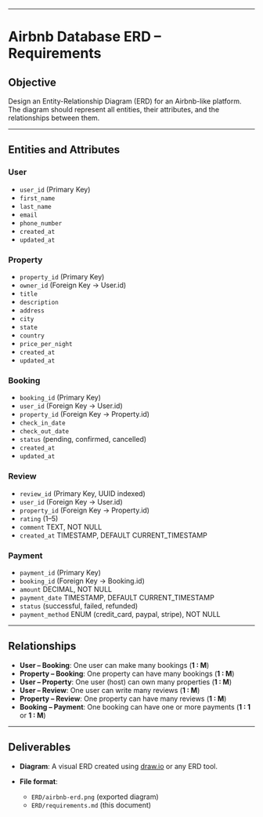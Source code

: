 
---

# Airbnb Database ERD – Requirements

## Objective

Design an Entity-Relationship Diagram (ERD) for an Airbnb-like platform. The diagram should represent all entities, their attributes, and the relationships between them.

---

## Entities and Attributes

### **User**

* `user_id` (Primary Key)
* `first_name`
* `last_name`
* `email`
* `phone_number`
* `created_at`
* `updated_at`

### **Property**

* `property_id` (Primary Key)
* `owner_id` (Foreign Key → User.id)
* `title`
* `description`
* `address`
* `city`
* `state`
* `country`
* `price_per_night`
* `created_at`
* `updated_at`

### **Booking**

* `booking_id` (Primary Key)
* `user_id` (Foreign Key → User.id)
* `property_id` (Foreign Key → Property.id)
* `check_in_date`
* `check_out_date`
* `status` (pending, confirmed, cancelled)
* `created_at`
* `updated_at`

### **Review**

* `review_id` (Primary Key, UUID indexed)
* `user_id` (Foreign Key → User.id)
* `property_id` (Foreign Key → Property.id)
* `rating` (1–5)
* `comment` TEXT, NOT NULL
* `created_at` TIMESTAMP, DEFAULT CURRENT_TIMESTAMP

### **Payment**

* `payment_id` (Primary Key)
* `booking_id` (Foreign Key → Booking.id)
* `amount` DECIMAL, NOT NULL
* `payment_date` TIMESTAMP, DEFAULT CURRENT_TIMESTAMP
* `status` (successful, failed, refunded)
* `payment_method` ENUM (credit_card, paypal, stripe), NOT NULL


---

## Relationships

* **User – Booking**: One user can make many bookings (**1 : M**)
* **Property – Booking**: One property can have many bookings (**1 : M**)
* **User – Property**: One user (host) can own many properties (**1 : M**)
* **User – Review**: One user can write many reviews (**1 : M**)
* **Property – Review**: One property can have many reviews (**1 : M**)
* **Booking – Payment**: One booking can have one or more payments (**1 : 1** or **1 : M**)

---

## Deliverables

* **Diagram**: A visual ERD created using [draw.io](https://app.diagrams.net/) or any ERD tool.
* **File format**:

  * `ERD/airbnb-erd.png` (exported diagram)
  * `ERD/requirements.md` (this document)


